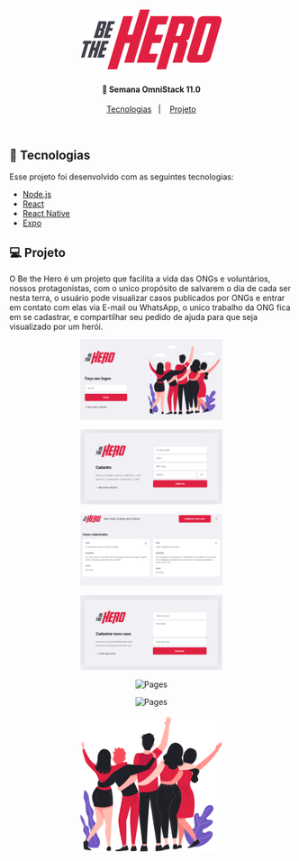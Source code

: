 <h1 align="center">
    <img alt="Be the Hero" src="frontend/src/assets/logo.svg" width="250px" />
</h1>

<h4 align="center">
  🚀 Semana OmniStack 11.0
</h4>

<p align="center">
  <a href="#rocket-tecnologias">Tecnologias</a>&nbsp;&nbsp;&nbsp;|&nbsp;&nbsp;&nbsp;
  <a href="#-projeto">Projeto</a>
</p>

<br>

<p align="center">

</p>

## :rocket: Tecnologias

Esse projeto foi desenvolvido com as seguintes tecnologias:

- [Node.js](https://nodejs.org/en/)
- [React](https://reactjs.org)
- [React Native](https://facebook.github.io/react-native/)
- [Expo](https://expo.io/)

## 💻 Projeto

O Be the Hero é um projeto que facilita a vida das ONGs e voluntários, nossos protagonistas, com o unico propósito de salvarem o dia de cada ser nesta terra, o usuário pode visualizar casos publicados por ONGs e entrar em contato com elas via E-mail ou WhatsApp, o unico trabalho da ONG fica em se cadastrar, e compartilhar seu pedido de ajuda para que seja visualizado por um herói.
<p align="center">
  <img alt="Pages" src="pages/logon.png" width="50%" height="50%">
</p>

<p align="center">
  <img alt="Pages" src="pages/register.png" width="50%" height="50%">
</p>

<p align="center">
  <img alt="Pages" src="pages/profile.png" width="50%" height="50%">
</p>

<p align="center">
  <img alt="Pages" src="pages/new-incident.png" width="50%" height="50%">
</p>

<p align="center">
  <img alt="Pages" src="pages/splash.png" width="50%" height="50%">
</p>

<p align="center">
  <img alt="Pages" src="pages/incidents.png" width="50%" height="50%">
</p>

<p align="center">
  <img alt="Pages" src="frontend/src/assets/heroes.png" width="50%" height="50%">
</p>
